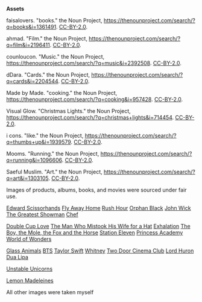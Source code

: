 **Assets**

faisalovers. "books." the Noun Project, https://thenounproject.com/search/?q=books&i=1361491. [CC-BY-2.0](https://creativecommons.org/licenses/by/2.0/).

ahmad. "Film." the Noun Project, https://thenounproject.com/search/?q=film&i=2196411. [CC-BY-2.0](https://creativecommons.org/licenses/by/2.0/).

counloucon. "Music." the Noun Project, https://thenounproject.com/search/?q=music&i=2392508. [CC-BY-2.0](https://creativecommons.org/licenses/by/2.0/).

dDara. "Cards." the Noun Project, https://thenounproject.com/search/?q=cards&i=2204544. [CC-BY-2.0](https://creativecommons.org/licenses/by/2.0/).

Made by Made. "cooking." the Noun Project, https://thenounproject.com/search/?q=cooking&i=957428. [CC-BY-2.0](https://creativecommons.org/licenses/by/2.0/).

Visual Glow. "Christmas Lights." the Noun Project, https://thenounproject.com/search/?q=christmas+lights&i=714454. [CC-BY-2.0](https://creativecommons.org/licenses/by/2.0/).

i cons. "like." the Noun Project, https://thenounproject.com/search/?q=thumbs+up&i=1939579. [CC-BY-2.0](https://creativecommons.org/licenses/by/2.0/).

Mooms. "Running." the Noun Project, https://thenounproject.com/search/?q=running&i=1096606. [CC-BY-2.0](https://creativecommons.org/licenses/by/2.0/).

Saeful Muslim. "Art." the Noun Project, https://thenounproject.com/search/?q=art&i=1303105. [CC-BY-2.0](https://creativecommons.org/licenses/by/2.0/).

Images of products, albums, books, and movies were sourced under fair use.

[Edward Scissorhands](https://www.imdb.com/title/tt0099487/)
[Fly Away Home](https://www.imdb.com/title/tt0116329/)
[Rush Hour](https://www.imdb.com/title/tt0120812/)
[Orphan Black](https://www.imdb.com/title/tt2234222/)
[John Wick](https://www.imdb.com/title/tt2911666/?ref_=fn_al_tt_1)
[The Greatest Showman](https://www.imdb.com/title/tt1485796/?ref_=fn_al_tt_1)
[Chef](https://www.imdb.com/title/tt2883512/?ref_=fn_al_tt_1)

[Double Cup Love](https://www.penguinrandomhouse.com/books/232096/double-cup-love-by-eddie-huang/)
[The Man Who Mistook His Wife for a Hat](https://www.amazon.com/dp/B091MDF73Z/ref=dp-kindle-redirect?_encoding=UTF8&btkr=1)
[Exhalation](https://www.penguinrandomhouse.com/books/538034/exhalation-by-ted-chiang/)
[The Boy, the Mole, the Fox and the Horse](https://www.amazon.com/dp/B07R2L2SNN/ref=dp-kindle-redirect?_encoding=UTF8&btkr=1)
[Station Eleven](https://www.amazon.com/Station-Eleven-Emily-John-Mandel-ebook/dp/B00J1IQUYM)
[Princess Academy](https://www.amazon.com/dp/B002UM5BNM/ref=dp-kindle-redirect?_encoding=UTF8&btkr=1)
[World of Wonders](https://milkweed.org/book/world-of-wonders)

[Glass Animals](https://opensource.glassanimals.com/)
[BTS](https://ibighit.com/bts/eng/profile/)
[Taylor Swift](https://www.taylorswift.com/)
[Whitney](http://www.whitneytheband.com/)
[Two Door Cinema Club](http://twodoorcinemaclub.com/)
[Lord Huron](https://www.lordhuron.com/)
[Dua Lipa](https://www.dualipa.com/?frontpage=true)

[Unstable Unicorns](https://www.amazon.com/Unstable-Unicorns-TEE3678UUBSG1-Base-Game/dp/B07BMLQBM1/ref=asc_df_B07BMLQBM1/?tag=hyprod-20&linkCode=df0&hvadid=309830256687&hvpos=&hvnetw=g&hvrand=564900963268554214&hvpone=&hvptwo=&hvqmt=&hvdev=c&hvdvcmdl=&hvlocint=&hvlocphy=9005925&hvtargid=pla-521894399039&psc=1)

[Lemon Madeleines](https://www.ricardocuisine.com/en/recipes/5394-lemon-madeleines)

All other images were taken myself
